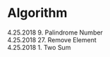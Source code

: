 # Algorithm

4.25.2018   9. Palindrome Number    
4.25.2018  27. Remove Element  
4.25.2018   1. Two Sum  